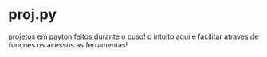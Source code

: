 # proj.py
projetos em payton feitos durante o cuso!
o intuito aqui e facilitar atraves de funçoes os acessos as ferramentas!

